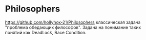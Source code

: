 # Philosophers

https://github.com/hollyhox-21/Philosophers классическая задача "проблема обедающих философов". Задача на понимание таких понятий как DeadLock, Race Condition.
